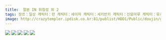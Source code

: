 ```yaml
---
title:  절분 IN 휘침성 외 2
tags: 장르：일상 캐릭터：란 캐릭터：세이자 캐릭터：세키반키 캐릭터：신묘마루 캐릭터：유카리 캐릭터：첸 캐릭터：히메 もや造 동방_웹코믹
image: http://crazytempler.ipdisk.co.kr:81/publist/HDD1/Public/doujin/ghap/5561/001.jpg
---
```

<img src="http://crazytempler.ipdisk.co.kr:81/publist/HDD1/Public/doujin/ghap/5561/001.jpg">
<img src="http://crazytempler.ipdisk.co.kr:81/publist/HDD1/Public/doujin/ghap/5561/002.jpg">
<img src="http://crazytempler.ipdisk.co.kr:81/publist/HDD1/Public/doujin/ghap/5561/003.jpg">
<img src="http://crazytempler.ipdisk.co.kr:81/publist/HDD1/Public/doujin/ghap/5561/004.jpg">
<img src="http://crazytempler.ipdisk.co.kr:81/publist/HDD1/Public/doujin/ghap/5561/005.jpg">
